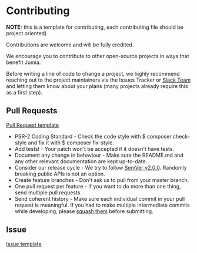 # Contributing
**NOTE:** this is a template for contributing, each contributing file should be project oriented)

Contributions are welcome and will be fully credited.

We encourage you to contribute to other open-source projects in ways that benefit Jumia.

Before writing a line of code to change a project, we highly recommend reaching out to the project maintainers via the Issues Tracker or [Slack Team](https://opensource-jumia.slack.com) and letting them know about your plans (many projects already require this as a first step).

## Pull Requests
[Pull Request template](https://github.com/:vendor:/:project:/PULL_REQUEST_TEMPLATE.MD)
* PSR-2 Coding Standard - Check the code style with $ composer check-style and fix it with $ composer fix-style.
* Add tests! - Your patch won't be accepted if it doesn't have tests.
* Document any change in behaviour - Make sure the README.md and any other relevant documentation are kept up-to-date.
* Consider our release cycle - We try to follow [SemVer v2.0.0](http://semver.org/). Randomly breaking public APIs is not an option.
* Create feature branches - Don't ask us to pull from your master branch.
* One pull request per feature - If you want to do more than one thing, send multiple pull requests.
* Send coherent history - Make sure each individual commit in your pull request is meaningful. If you had to make multiple intermediate commits while developing, please [squash them](http://www.git-scm.com/book/en/v2/Git-Tools-Rewriting-History#Changing-Multiple-Commit-Messages) before submitting.

## Issue
[Issue template](https://github.com/:vendor:/:project:/ISSUE_TEMPLATE.MD)   
